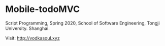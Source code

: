 # Mobile-todoMVC
Script Programming, Spring 2020, School of Software Engineering, Tongji University. Shanghai.

Visit: http://vodkasoul.xyz
